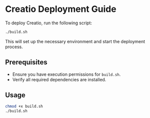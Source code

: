 # Creatio Deployment Guide

To deploy Creatio, run the following script:

```bash
./build.sh
```

This will set up the necessary environment and start the deployment process.

## Prerequisites

- Ensure you have execution permissions for `build.sh`.
- Verify all required dependencies are installed.

## Usage

```bash
chmod +x build.sh
./build.sh
```
